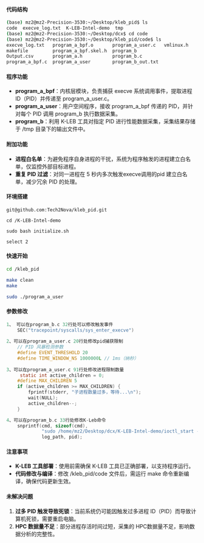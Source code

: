 #### **代码结构**

```bash
(base) mz2@mz2-Precision-3530:~/Desktop/kleb_pid$ ls
code  execve_log.txt  K-LEB-Intel-demo  tmp
(base) mz2@mz2-Precision-3530:~/Desktop/dcx$ cd code
(base) mz2@mz2-Precision-3530:~/Desktop/kleb_pid/code$ ls
execve_log.txt   program_a_bpf.o       program_a_user.c   vmlinux.h
makefile         program_a_bpf.skel.h  program_b
Output.csv       program_a.h           program_b.c
program_a_bpf.c  program_a_user        program_b_out.txt
```

#### 程序功能

- **program_a_bpf**：内核层模块，负责捕获 execve 系统调用事件，提取进程 ID（PID）并传递至 program_a_user.c。
- **program_a_user**：用户空间程序，接收 program_a_bpf 传递的 PID，并针对每个 PID 调用 program_b 执行数据采集。
- **program_b**：利用 K-LEB 工具对指定 PID 进行性能数据采集，采集结果存储于 /tmp 目录下的输出文件中。



#### 附加功能

- **进程白名单**：为避免程序自身进程的干扰，系统为程序触发的进程建立白名单，仅监控外部目标进程。
- **重复 PID 过滤**：对同一进程在 5 秒内多次触发execve调用的pid 建立白名单，减少冗余 PID 的处理。



#### **环境搭建**

```
git@github.com:Tech2Nova/kleb_pid.git

cd /K-LEB-Intel-demo

sudo bash initialize.sh

select 2
```



#### **快速开始**

```bash
cd /kleb_pid

make clean
make

sudo ./program_a_user

```



#### **参数修改**

```c
1、 可以在program_b.c 32行处可以修改触发事件
	SEC("tracepoint/syscalls/sys_enter_execve")
    
2、可以在program_a_user.c 20行处修改pid捕获限制
    // PID 风暴检测参数
    #define EVENT_THRESHOLD 20
    #define TIME_WINDOW_NS 1000000L // 1ms（纳秒）
    
3、可以在program_a_user.c 91行处修改进程限制数量
     static int active_children = 0;
    #define MAX_CHILDREN 5
    if (active_children >= MAX_CHILDREN) {
        fprintf(stderr, "子进程数量过多，等待...\n");
        wait(NULL);
        active_children--;
    }

4、可以在program_b.c 33行处修改K-Leb命令
    snprintf(cmd, sizeof(cmd), 
             "sudo /home/mz2/Desktop/dcx/K-LEB-Intel-demo/ioctl_start -e BR_RET,BR_MISP_RET,LOAD,STORE -t 1 -o %s %d",
             log_path, pid);
```



#### 注意事项

- **K-LEB 工具部署**：使用前需确保 K-LEB 工具已正确部署，以支持程序运行。
- **代码修改与编译**：修改 /kleb_pid/code 文件后，需运行 make 命令重新编译，确保代码更新生效。



#### 未解决问题

1. **过多 PID 触发导致死锁**：当前系统仍可能因触发过多进程 ID（PID）而导致计算机死锁，需要重启电脑。
2. **HPC 数据量不足**：部分进程存活时间过短，采集的 HPC数据量不足，影响数据分析的完整性。
